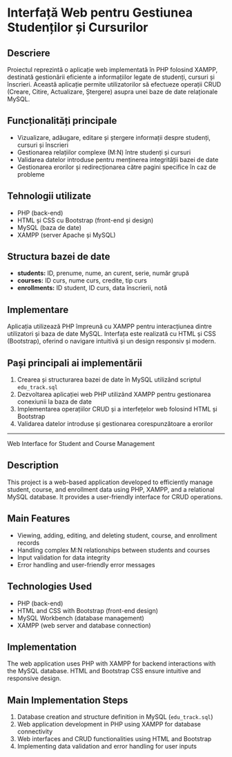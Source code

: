 # Interfață Web pentru Gestiunea Studenților și Cursurilor

## Descriere
Proiectul reprezintă o aplicație web implementată în PHP folosind XAMPP, destinată gestionării eficiente a informațiilor legate de studenți, cursuri și înscrieri. Această aplicație permite utilizatorilor să efectueze operații CRUD (Creare, Citire, Actualizare, Ștergere) asupra unei baze de date relaționale MySQL.

## Funcționalități principale
- Vizualizare, adăugare, editare și ștergere informații despre studenți, cursuri și înscrieri
- Gestionarea relațiilor complexe (M:N) între studenți și cursuri
- Validarea datelor introduse pentru menținerea integrității bazei de date
- Gestionarea erorilor și redirecționarea către pagini specifice în caz de probleme

## Tehnologii utilizate
- PHP (back-end)
- HTML și CSS cu Bootstrap (front-end și design)
- MySQL (baza de date)
- XAMPP (server Apache și MySQL)

## Structura bazei de date
- **students:** ID, prenume, nume, an curent, serie, număr grupă
- **courses:** ID curs, nume curs, credite, tip curs
- **enrollments:** ID student, ID curs, data înscrierii, notă

## Implementare
Aplicația utilizează PHP împreună cu XAMPP pentru interacțiunea dintre utilizatori și baza de date MySQL. Interfața este realizată cu HTML și CSS (Bootstrap), oferind o navigare intuitivă și un design responsiv și modern.

## Pași principali ai implementării
1. Crearea și structurarea bazei de date în MySQL utilizând scriptul `edu_track.sql`
2. Dezvoltarea aplicației web PHP utilizând XAMPP pentru gestionarea conexiunii la baza de date
3. Implementarea operațiilor CRUD și a interfețelor web folosind HTML și Bootstrap
4. Validarea datelor introduse și gestionarea corespunzătoare a erorilor

---

Web Interface for Student and Course Management

## Description
This project is a web-based application developed to efficiently manage student, course, and enrollment data using PHP, XAMPP, and a relational MySQL database. It provides a user-friendly interface for CRUD operations.

## Main Features
- Viewing, adding, editing, and deleting student, course, and enrollment records
- Handling complex M:N relationships between students and courses
- Input validation for data integrity
- Error handling and user-friendly error messages

## Technologies Used
- PHP (back-end)
- HTML and CSS with Bootstrap (front-end design)
- MySQL Workbench (database management)
- XAMPP (web server and database connection)

## Implementation
The web application uses PHP with XAMPP for backend interactions with the MySQL database. HTML and Bootstrap CSS ensure intuitive and responsive design.

## Main Implementation Steps
1. Database creation and structure definition in MySQL (`edu_track.sql`)
2. Web application development in PHP using XAMPP for database connectivity
3. Web interfaces and CRUD functionalities using HTML and Bootstrap
4. Implementing data validation and error handling for user inputs

